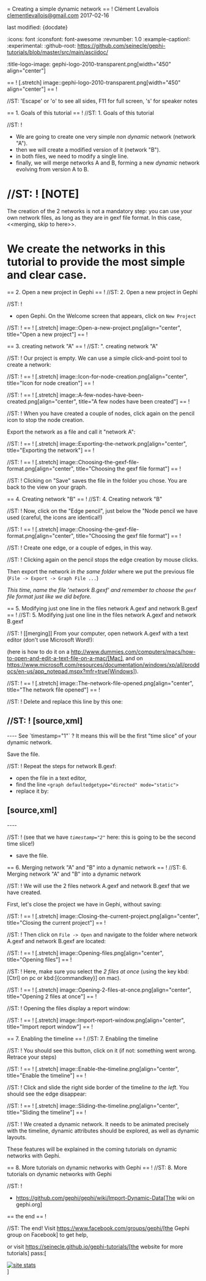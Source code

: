 =  Creating a simple dynamic network
== !
Clément Levallois <clementlevallois@gmail.com>
2017-02-16

last modified: {docdate}

:icons: font
:iconsfont:   font-awesome
:revnumber: 1.0
:example-caption!:
:experimental:
:github-root: https://github.com/seinecle/gephi-tutorials/blob/master/src/main/asciidoc/

:title-logo-image: gephi-logo-2010-transparent.png[width="450" align="center"]

== !
[.stretch]
image::gephi-logo-2010-transparent.png[width="450" align="center"]
== !


//ST: 'Escape' or 'o' to see all sides, F11 for full screen, 's' for speaker notes

== 1. Goals of this tutorial
== !
//ST: 1. Goals of this tutorial

//ST: !
- We are going to create one very simple *non dynamic* network (network "A").
- then we will create a modified version of it (network "B").
- in both files, we need to modify a single line.
- finally, we will merge networks A and B, forming a new *dynamic* network evolving from version A to B.

//ST: !
[NOTE]
====
The creation of the 2 networks is not a mandatory step: you can use your own network files, as long as they are in gexf file format. In this case, <<merging, skip to here>>.

We create the networks in this tutorial to provide the most simple and clear case.
====

== 2. Open a new project in Gephi
== !
//ST: 2. 0pen a new project in Gephi

//ST: !
- open Gephi. On the Welcome screen that appears,  click on `New Project`

//ST: !
== !
[.stretch]
image::Open-a-new-project.png[align="center", title="Open a new project"]
== !


== 3. creating network "A"
== !
//ST: ". creating network "A"

//ST: !
Our project is empty.
We can use a simple click-and-point tool to create a network:

//ST: !
== !
[.stretch]
image::Icon-for-node-creation.png[align="center", title="Icon for node creation"]
== !


//ST: !
== !
[.stretch]
image::A-few-nodes-have-been-created.png[align="center", title="A few nodes have been created"]
== !


//ST: !
When you have created a couple of nodes, click again on the pencil icon to stop the node creation.

Export the network as a file and call it "network A":

//ST: !
== !
[.stretch]
image::Exporting-the-network.png[align="center", title="Exporting the network"]
== !


//ST: !
== !
[.stretch]
image::Choosing-the-gexf-file-format.png[align="center", title="Choosing the gexf file format"]
== !


//ST: !
Clicking on "Save" saves the file in the folder you chose. You are back to the view on your graph.

== 4. Creating network "B"
== !
//ST: 4. Creating network "B"

//ST: !
Now, click on the "Edge pencil", just below the "Node pencil we have used (careful, the icons are identical!)

//ST: !
== !
[.stretch]
image::Choosing-the-gexf-file-format.png[align="center", title="Choosing the gexf file format"]
== !


//ST: !
Create one edge, or a couple of edges, in this way.

//ST: !
Clicking again on the pencil stops the edge creation by mouse clicks.

Then export the network *in the same folder* where we put the previous file (`File -> Export -> Graph File ...`)

*This time, name the file 'network B.gexf' and remember to choose the `gexf` file format just like we did before.*

== 5. Modifying just one line in the files network A.gexf and network B.gexf
== !
//ST: 5. Modifying just one line in the files network A.gexf and network B.gexf

//ST: !
[[merging]]
From your computer, open network A.gexf with a text editor (don't use Microsoft Word!):

(here is how to do it on a http://www.dummies.com/computers/macs/how-to-open-and-edit-a-text-file-on-a-mac/[Mac], and on https://www.microsoft.com/resources/documentation/windows/xp/all/proddocs/en-us/app_notepad.mspx?mfr=true[Windows]).

//ST: !
== !
[.stretch]
image::The-network-file-opened.png[align="center", title="The network file opened"]
== !


//ST: !
Delete and replace this line by this one:

//ST: !
[source,xml]
----
<graph mode="slice" defaultedgetype="directed" timerepresentation="timestamp" timestamp="1">
----
See `timestamp="1"` ? It means this will be the first "time slice" of your dynamic network.

Save the file.

//ST: !
Repeat the steps for network B.gexf:

- open the file in a text editor,
- find the  line `<graph defaultedgetype="directed" mode="static">`
- replace it by:

[source,xml]
----
<graph mode="slice" defaultedgetype="directed" timerepresentation="timestamp" timestamp="2">
----

//ST: !
(see that we have *`timestamp="2"`* here: this is going to be the second time slice!)

- save the file.

== 6. Merging network "A" and "B" into a dynamic network
== !
//ST: 6. Merging network "A" and "B" into a dynamic network

//ST: !
We will use the 2 files network A.gexf and network B.gexf that we have created.

First, let's close the project we have in Gephi, without saving:

//ST: !
== !
[.stretch]
image::Closing-the-current-project.png[align="center", title="Closing the current project"]
== !


//ST: !
Then click on `File -> Open` and navigate to the folder where network A.gexf and network B.gexf are located:

//ST: !
== !
[.stretch]
image::Opening-files.png[align="center", title="Opening files"]
== !


//ST: !
Here, make sure you select the *2 files at once* (using the key kbd:[Ctrl] on pc or kbd:[{commandkey}] on mac).

//ST: !
== !
[.stretch]
image::Opening-2-files-at-once.png[align="center", title="Opening 2 files at once"]
== !


//ST: !
Opening the files display a report window:

//ST: !
== !
[.stretch]
image::Import-report-window.png[align="center", title="Import report window"]
== !



== 7. Enabling the timeline
== !
//ST: 7. Enabling the timeline

//ST: !
You should see this button, click on it (if not: something went wrong. Retrace your steps)

//ST: !
== !
[.stretch]
image::Enable-the-timeline.png[align="center", title="Enable the timeline"]
== !


//ST: !
Click and slide the right side border of the timeline *to the left*. You should see the edge disappear:

//ST: !
== !
[.stretch]
image::Sliding-the-timeline.png[align="center", title="Sliding the timeline"]
== !


//ST: !
We created a dynamic network.
It needs to be animated precisely with the timeline, dynamic attributes should be explored, as well as dynamic layouts.

These features will be explained in the coming tutorials on dynamic networks with Gephi.

== 8. More tutorials on dynamic networks with Gephi
== !
//ST: 8. More tutorials on dynamic networks with Gephi

//ST: !
- https://github.com/gephi/gephi/wiki/Import-Dynamic-Data[The wiki on gephi.org]

== the end
== !

//ST: The end!
Visit https://www.facebook.com/groups/gephi/[the Gephi group on Facebook] to get help,

or visit https://seinecle.github.io/gephi-tutorials/[the website for more tutorials]
pass:[    <!-- Start of StatCounter Code for Default Guide -->
    <script type="text/javascript">
        var sc_project = 11238920;
        var sc_invisible = 1;
        var sc_security = "11238920";
        var scJsHost = (("https:" == document.location.protocol) ?
            "https://secure." : "http://www.");
        document.write("<sc" + "ript type='text/javascript' src='" +
            scJsHost +
            "statcounter.com/counter/counter.js'></" + "script>");
    </script>
    <noscript><div class="statcounter"><a title="site stats"
    href="http://statcounter.com/" target="_blank"><img
    class="statcounter"
    src="//c.statcounter.com/11238920/0/11238920/1/" alt="site
    stats"></a></div></noscript>
    <!-- End of StatCounter Code for Default Guide -->]
